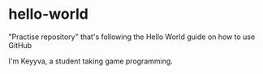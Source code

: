 # hello-world
"Practise repository" that's following the Hello World guide on how to use GitHub

I'm Keyyva, a student taking game programming.
